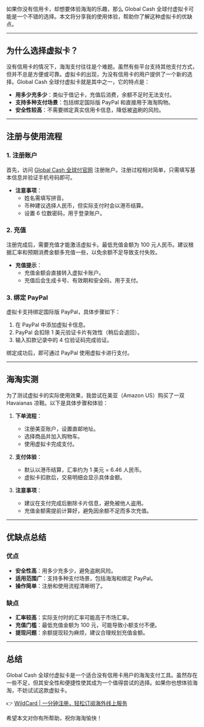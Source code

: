 如果你没有信用卡，却想要体验海淘的乐趣，那么 Global Cash 全球付虚拟卡可能是一个不错的选择。本文将分享我的使用体验，帮助你了解这种虚拟卡的优缺点。

---

## 为什么选择虚拟卡？

没有信用卡的情况下，海淘支付往往是个难题。虽然有些平台支持其他支付方式，但并不总是方便或可靠。虚拟卡的出现，为没有信用卡的用户提供了一个新的选择。Global Cash 全球付虚拟卡就是其中之一，它的特点是：

- **用多少充多少**：类似于借记卡，充值后消费，余额不足时无法支付。
- **支持多种支付场景**：包括绑定国际版 PayPal 和直接用于海淘购物。
- **安全性较高**：不需要绑定真实信用卡信息，降低被盗刷的风险。

---

## 注册与使用流程

### 1. 注册账户
首先，访问 [Global Cash 全球付官网](https://bit.ly/bewildcard) 注册账户。注册过程相对简单，只需填写基本信息并验证手机号码即可。

- **注意事项**：
  - 姓名需填写拼音。
  - 币种建议选择人民币，但实际支付时会以港币结算。
  - 设置 6 位数密码，用于登录账户。

### 2. 充值
注册完成后，需要充值才能激活虚拟卡。最低充值金额为 100 元人民币。建议根据汇率和预期消费金额多充值一些，以免余额不足导致支付失败。

- **充值提示**：
  - 充值金额会直接转入虚拟卡账户。
  - 充值后会生成卡号、有效期和安全码，用于支付。

### 3. 绑定 PayPal
虚拟卡支持绑定国际版 PayPal，具体步骤如下：

1. 在 PayPal 中添加虚拟卡信息。
2. PayPal 会扣除 1 美元验证卡片有效性（稍后会退回）。
3. 输入扣款记录中的 4 位验证码完成验证。

绑定成功后，即可通过 PayPal 使用虚拟卡进行支付。

---

## 海淘实测

为了测试虚拟卡的实际使用效果，我尝试在美亚（Amazon US）购买了一双 Havaianas 凉鞋。以下是具体步骤和体验：

1. **下单流程**：
   - 注册美亚账户，设置直邮地址。
   - 选择商品并加入购物车。
   - 使用虚拟卡完成支付。

2. **支付体验**：
   - 默认以港币结算，汇率约为 1 美元 = 6.46 人民币。
   - 虚拟卡扣款后，交易明细会显示具体金额。

3. **注意事项**：
   - 建议在支付完成后删除卡片信息，避免被他人盗用。
   - 充值金额需提前计算好，避免因余额不足而多次充值。

---

## 优缺点总结

### 优点
- **安全性高**：用多少充多少，避免盗刷风险。
- **适用范围广**：支持多种支付场景，包括海淘和绑定 PayPal。
- **操作简单**：注册和使用流程清晰明了。

### 缺点
- **汇率较高**：实际支付时的汇率可能高于市场汇率。
- **充值门槛**：最低充值金额为 100 元，可能导致小额支付不便。
- **提现问题**：余额提现较为麻烦，建议合理规划充值金额。

---

## 总结

Global Cash 全球付虚拟卡是一个适合没有信用卡用户的海淘支付工具。虽然存在一些不足，但其安全性和便捷性使其成为一个值得尝试的选择。如果你也想体验海淘，不妨试试这款虚拟卡。

👉 [WildCard | 一分钟注册，轻松订阅海外线上服务](https://bit.ly/bewildcard)

希望本文对你有所帮助，祝你海淘愉快！
